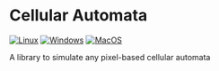 # Cellular Automata
[![Linux](https://github.com/Etto48/CellularAutomata/actions/workflows/linux.yaml/badge.svg)](https://github.com/Etto48/CellularAutomata/actions/workflows/linux.yaml)
[![Windows](https://github.com/Etto48/CellularAutomata/actions/workflows/windows.yaml/badge.svg)](https://github.com/Etto48/CellularAutomata/actions/workflows/windows.yaml)
[![MacOS](https://github.com/Etto48/CellularAutomata/actions/workflows/macos.yaml/badge.svg)](https://github.com/Etto48/CellularAutomata/actions/workflows/macos.yaml)

A library to simulate any pixel-based cellular automata

